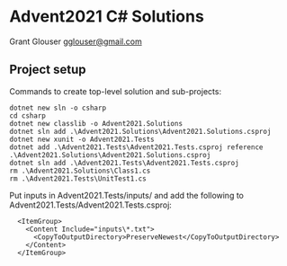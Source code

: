 Advent2021 C# Solutions
=======================

Grant Glouser <gglouser@gmail.com>


## Project setup

Commands to create top-level solution and sub-projects:
```
dotnet new sln -o csharp
cd csharp
dotnet new classlib -o Advent2021.Solutions
dotnet sln add .\Advent2021.Solutions\Advent2021.Solutions.csproj
dotnet new xunit -o Advent2021.Tests
dotnet add .\Advent2021.Tests\Advent2021.Tests.csproj reference .\Advent2021.Solutions\Advent2021.Solutions.csproj
dotnet sln add .\Advent2021.Tests\Advent2021.Tests.csproj
rm .\Advent2021.Solutions\Class1.cs
rm .\Advent2021.Tests\UnitTest1.cs
```

Put inputs in Advent2021.Tests/inputs/ and
add the following to Advent2021.Tests/Advent2021.Tests.csproj:

```
  <ItemGroup>
    <Content Include="inputs\*.txt">
      <CopyToOutputDirectory>PreserveNewest</CopyToOutputDirectory>
    </Content>
  </ItemGroup>
```
